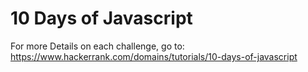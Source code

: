  # 10 Days of Javascript
 For more Details on each challenge, go to: https://www.hackerrank.com/domains/tutorials/10-days-of-javascript